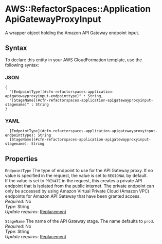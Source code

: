 # AWS::RefactorSpaces::Application ApiGatewayProxyInput<a name="aws-properties-refactorspaces-application-apigatewayproxyinput"></a>

A wrapper object holding the Amazon API Gateway endpoint input\.

## Syntax<a name="aws-properties-refactorspaces-application-apigatewayproxyinput-syntax"></a>

To declare this entity in your AWS CloudFormation template, use the following syntax:

### JSON<a name="aws-properties-refactorspaces-application-apigatewayproxyinput-syntax.json"></a>

```
{
  "[EndpointType](#cfn-refactorspaces-application-apigatewayproxyinput-endpointtype)" : String,
  "[StageName](#cfn-refactorspaces-application-apigatewayproxyinput-stagename)" : String
}
```

### YAML<a name="aws-properties-refactorspaces-application-apigatewayproxyinput-syntax.yaml"></a>

```
  [EndpointType](#cfn-refactorspaces-application-apigatewayproxyinput-endpointtype): String
  [StageName](#cfn-refactorspaces-application-apigatewayproxyinput-stagename): String
```

## Properties<a name="aws-properties-refactorspaces-application-apigatewayproxyinput-properties"></a>

`EndpointType` <a name="cfn-refactorspaces-application-apigatewayproxyinput-endpointtype"></a>
The type of endpoint to use for the API Gateway proxy\. If no value is specified in the request, the value is set to `REGIONAL` by default\.  
If the value is set to `PRIVATE` in the request, this creates a private API endpoint that is isolated from the public internet\. The private endpoint can only be accessed by using Amazon Virtual Private Cloud \(Amazon VPC\) endpoints for Amazon API Gateway that have been granted access\.  
_Required_: No  
_Type_: String  
_Update requires_: [Replacement](https://docs.aws.amazon.com/AWSCloudFormation/latest/UserGuide/using-cfn-updating-stacks-update-behaviors.html#update-replacement)

`StageName` <a name="cfn-refactorspaces-application-apigatewayproxyinput-stagename"></a>
The name of the API Gateway stage\. The name defaults to `prod`\.  
_Required_: No  
_Type_: String  
_Update requires_: [Replacement](https://docs.aws.amazon.com/AWSCloudFormation/latest/UserGuide/using-cfn-updating-stacks-update-behaviors.html#update-replacement)

